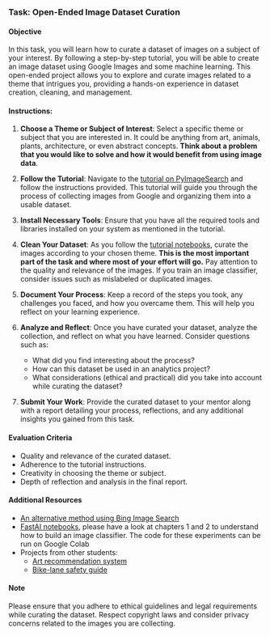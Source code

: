 ### Task: Open-Ended Image Dataset Curation

#### Objective
In this task, you will learn how to curate a dataset of images on a subject of your interest. By following a step-by-step tutorial, you will be able to create an image dataset using Google Images and some machine learning. This open-ended project allows you to explore and curate images related to a theme that intrigues you, providing a hands-on experience in dataset creation, cleaning, and management.

#### Instructions:

1. **Choose a Theme or Subject of Interest**: Select a specific theme or subject that you are interested in. It could be anything from art, animals, plants, architecture, or even abstract concepts. **Think about a problem that you would like to solve and how it would benefit from using image data**. 

2. **Follow the Tutorial**: Navigate to the [tutorial on PyImageSearch](https://pyimagesearch.com/2017/12/04/how-to-create-a-deep-learning-dataset-using-google-images/) and follow the instructions provided. This tutorial will guide you through the process of collecting images from Google and organizing them into a usable dataset.

3. **Install Necessary Tools**: Ensure that you have all the required tools and libraries installed on your system as mentioned in the tutorial.

4. **Clean Your Dataset**: As you follow the [tutorial notebooks](https://github.com/andandandand/image-dataset-curation/tree/main/notebooks), curate the images according to your chosen theme. **This is the most important part of the task and where most of your effort will go.** Pay attention to the quality and relevance of the images. If you train an image classifier, consider issues such as mislabeled or duplicated images. 

7. **Document Your Process**: Keep a record of the steps you took, any challenges you faced, and how you overcame them. This will help you reflect on your learning experience.

8. **Analyze and Reflect**: Once you have curated your dataset, analyze the collection, and reflect on what you have learned. Consider questions such as:
   - What did you find interesting about the process?
   - How can this dataset be used in an analytics project?
   - What considerations (ethical and practical) did you take into account while curating the dataset?

9. **Submit Your Work**: Provide the curated dataset to your mentor along with a report detailing your process, reflections, and any additional insights you gained from this task.

#### Evaluation Criteria
- Quality and relevance of the curated dataset.
- Adherence to the tutorial instructions.
- Creativity in choosing the theme or subject.
- Depth of reflection and analysis in the final report.

#### Additional Resources
* [An alternative method using Bing Image Search](https://pyimagesearch.com/2018/04/09/how-to-quickly-build-a-deep-learning-image-dataset/)
*  [FastAI notebooks](https://github.com/fastai/fastbook), please have a look at chapters 1 and 2 to understand how to build an image classifier. The code for these experiments can be run on Google Colab
* Projects from other students:
	* [Art recommendation system](https://github.com/gargimaheshwari/Wikiart-similar-art)
	* [Bike-lane safety guide](https://www.youtube.com/watch?v=nNMmz6Ei9Qg)
  

#### Note
Please ensure that you adhere to ethical guidelines and legal requirements while curating the dataset. Respect copyright laws and consider privacy concerns related to the images you are collecting.
